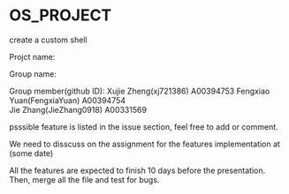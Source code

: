OS_PROJECT
==========

create a custom shell

Projct name:        

Group name:              

Group member(github ID): 
Xujie Zheng(xj721386) A00394753
Fengxiao Yuan(FengxiaYuan) A00394754                      
Jie Zhang(JieZhang0918) A00331569                  

psssible feature is listed in the issue section, feel free to add or comment.

We need to disscuss on the assignment for the features implementation at (some date)

All the features are expected to finish 10 days before the presentation. Then, merge all the file and test for bugs.
